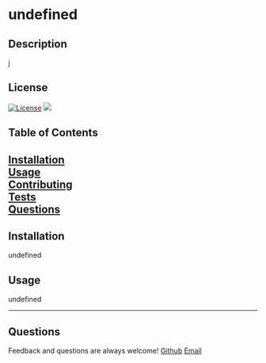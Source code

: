 
# undefined

## Description
j
## License
[![License](https://img.shields.io/badge/Apache-2.0.svg)](https://opensource.org/licenses/Apache-2.0)
<a href='https://opensource.org/licenses/Apache-2.0'>
<img src='https://img.shields.io/badge/License-Apache-2.0-blue.svg' />
</a>
## Table of Contents
  
[Installation](#installation)<br>
[Usage](#usage)<br>
[Contributing](#contributing)<br>
[Tests](#tests)<br>
[Questions](#questions)<br>
----
## Installation
undefined

## Usage
undefined

----
## Questions
Feedback and questions are always welcome!
[Github](https://github.com/undefined)
[Email](mailto:undefined)
